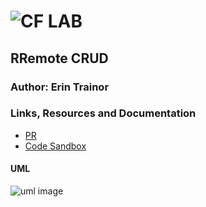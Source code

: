 ![CF](http://i.imgur.com/7v5ASc8.png) LAB
=================================================

## RRemote CRUD

### Author: Erin Trainor

### Links, Resources and Documentation
* [PR](https://github.com/401-advanced-javascript-401d29/lab-33/pull/1)
* [Code Sandbox](https://codesandbox.io/s/48lvq5xm697)

#### UML
![uml image](uml.jpg)
